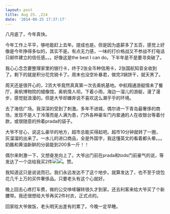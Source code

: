 ```yaml
---
layout: post
title: Aug 25，,214
date: '2014-08-25 17:37:17'
---
```



八月底了，今年真快。

今年工作上平平，够呛能赶上去年。提成也是。但是因为底薪多了五百，感觉上好像是今年挣得多似的，其实不是。有点无力感，一味的打价格战又不参战不打电话只邮件建立的信任感。。。好像这是the best I can do。下半年是不是要寻突破了。

我心心念念要整理家里的银行卡，终于2张全币种信用卡，2张国航知音全收到了。剩下的就是积分花完销卡了。周末也没空补暴君，做完3锅饼干，就天黑了。

周天还是很开心的，2货大爷竟然真真第一次去奥帆基地。中航翔通游艇情未了餐厅，奥帆博物院的蜡像馆，奥帆情人坝。下着小雨，海边一溜儿的游艇，漫了漫步，感觉挺浪漫的。但是大爷却嫌弃说不喜欢这么潮乎乎的环境。

去了海信广场。我深深的受到了刺激。多年不进城，偶尔进一下青岛最奢侈的商场，发现不是人丁冷落而是人满为患，门外各种豪车门内普通的人在收银台等着付款，或很随意的拎着prada的袋子。

大爷不甘心，说这么豪华的地方，超市总能买得起吧。超市10分钟就转了一圈，灰溜溜的出来了。一水儿的进口商品，全是外国字，我这懂英文的看着都头晕。。。奶酪和黄油新鲜的分装能到200多一斤！！

偶尔来刺激一下，又想奋发向上了。大爷出门前在prada和tods门前豪气的说，等发达了一个店给我买2件![](file:///C:\DOCUME~1\ADMINI~1\LOCALS~1\Temp\SGPicFaceTpBq\6964\01A8B807.gif)![](file:///C:\DOCUME~1\ADMINI~1\LOCALS~1\Temp\SGPicFaceTpBq\6964\01A8D9E6.png)。赞。

我知道这只是说说而已。我们永远发达不了这个地步。就算发达了，也不至于烧包花几千上万的买件奢侈品。只要老头有这个心就好。

晚上回去心疼打车费，做的公交哆嗦辗转很久才到家。还去利客来给大爷买了个新腰带。我还很想给大爷再买2件衬衣，正式点的。

回家给大爷做饭，老头明天出差有的累了。今晚一定早睡。


